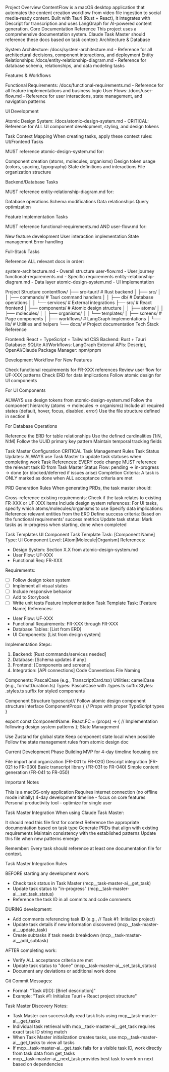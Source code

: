 Project Overview
ContentFlow is a macOS desktop application that automates the content creation workflow from video file ingestion to social media-ready content. Built with Tauri (Rust + React), it integrates with Descript for transcription and uses LangGraph for AI-powered content generation.
Core Documentation Reference
This project uses a comprehensive documentation system. Claude Task Master should reference these docs based on task context:
Architecture & Database

System Architecture: /docs/system-architecture.md - Reference for all architectural decisions, component interactions, and deployment
Entity Relationships: /docs/entity-relationship-diagram.md - Reference for database schema, relationships, and data modeling tasks

Features & Workflows

Functional Requirements: /docs/functional-requirements.md - Reference for all feature implementations and business logic
User Flows: /docs/user-flow.md - Reference for user interactions, state management, and navigation patterns

UI Development

Atomic Design System: /docs/atomic-design-system.md - CRITICAL: Reference for ALL UI component development, styling, and design tokens

Task Context Mapping
When creating tasks, apply these context rules:
UI/Frontend Tasks

MUST reference atomic-design-system.md for:

Component creation (atoms, molecules, organisms)
Design token usage (colors, spacing, typography)
State definitions and interactions
File organization structure



Backend/Database Tasks

MUST reference entity-relationship-diagram.md for:

Database operations
Schema modifications
Data relationships
Query optimization



Feature Implementation Tasks

MUST reference functional-requirements.md AND user-flow.md for:

New feature development
User interaction implementation
State management
Error handling



Full-Stack Tasks

Reference ALL relevant docs in order:

system-architecture.md - Overall structure
user-flow.md - User journey
functional-requirements.md - Specific requirements
entity-relationship-diagram.md - Data layer
atomic-design-system.md - UI implementation



Project Structure
contentflow/
├── src-tauri/          # Rust backend
│   ├── src/
│   │   ├── commands/   # Tauri command handlers
│   │   ├── db/         # Database operations
│   │   └── services/   # External integrations
├── src/                # React frontend
│   ├── components/     # Atomic design structure
│   │   ├── atoms/
│   │   ├── molecules/
│   │   ├── organisms/
│   │   └── templates/
│   ├── screens/        # Page components
│   ├── workflows/      # LangGraph implementations
│   └── lib/            # Utilities and helpers
└── docs/               # Project documentation
Tech Stack Reference

Frontend: React + TypeScript + Tailwind CSS
Backend: Rust + Tauri
Database: SQLite
AI/Workflows: LangGraph
External APIs: Descript, OpenAI/Claude
Package Manager: npm/pnpm

Development Workflow
For New Features

Check functional requirements for FR-XXX references
Review user flow for UF-XXX patterns
Check ERD for data implications
Follow atomic design for UI components

For UI Components

ALWAYS use design tokens from atomic-design-system.md
Follow the component hierarchy (atoms → molecules → organisms)
Include all required states (default, hover, focus, disabled, error)
Use the file structure defined in section 8

For Database Operations

Reference the ERD for table relationships
Use the defined cardinalities (1:N, N:M)
Follow the UUID primary key pattern
Maintain temporal tracking fields

Task Master Configuration
CRITICAL Task Management Rules
Task Status Updates: ALWAYS use Task Master to update task statuses when completing work
Task References: EVERY code change MUST reference the relevant task ID from Task Master
Status Flow: pending → in-progress → done (or blocked/deferred if issues arise)
Completion Criteria: A task is ONLY marked as done when ALL acceptance criteria are met

PRD Generation Rules
When generating PRDs, the task master should:

Cross-reference existing requirements: Check if the task relates to existing FR-XXX or UF-XXX items
Include design system references: For UI tasks, specify which atoms/molecules/organisms to use
Specify data implications: Reference relevant entities from the ERD
Define success criteria: Based on the functional requirements' success metrics
Update task status: Mark tasks as in-progress when starting, done when completed

Task Templates
UI Component Task Template
Task: [Component Name]
Type: UI Component
Level: [Atom|Molecule|Organism]
References: 
- Design System: Section X.X from atomic-design-system.md
- User Flow: UF-XXX
- Functional Req: FR-XXX

Requirements:
- [ ] Follow design token system
- [ ] Implement all visual states
- [ ] Include responsive behavior
- [ ] Add to Storybook
- [ ] Write unit tests
Feature Implementation Task Template
Task: [Feature Name]
References:
- User Flow: UF-XXX
- Functional Requirements: FR-XXX through FR-XXX
- Database Tables: [List from ERD]
- UI Components: [List from design system]

Implementation Steps:
1. Backend: [Rust commands/services needed]
2. Database: [Schema updates if any]
3. Frontend: [Components and screens]
4. Integration: [API connections]
Code Conventions
File Naming

Components: PascalCase (e.g., TranscriptCard.tsx)
Utilities: camelCase (e.g., formatDuration.ts)
Types: PascalCase with .types.ts suffix
Styles: .styles.ts suffix for styled components

Component Structure
typescript// Follow atomic design component structure
interface ComponentProps {
  // Props with proper TypeScript types
}

export const ComponentName: React.FC<ComponentProps> = (props) => {
  // Implementation following design system patterns
};
State Management

Use Zustand for global state
Keep component state local when possible
Follow the state management rules from atomic design doc

Current Development Phase
Building MVP for 4-day timeline focusing on:

File import and organization (FR-001 to FR-020)
Descript integration (FR-021 to FR-030)
Basic transcript library (FR-031 to FR-040)
Simple content generation (FR-041 to FR-050)

Important Notes

This is a macOS-only application
Requires internet connection (no offline mode initially)
4-day development timeline - focus on core features
Personal productivity tool - optimize for single user

Task Master Integration
When using Claude Task Master:

It should read this file first for context
Reference the appropriate documentation based on task type
Generate PRDs that align with existing requirements
Maintain consistency with the established patterns
Update this file when new patterns emerge

Remember: Every task should reference at least one documentation file for context.

Task Master Integration Rules

BEFORE starting any development work:
- Check task status in Task Master (mcp__task-master-ai__get_task)
- Update task status to "in-progress" (mcp__task-master-ai__set_task_status)
- Reference the task ID in all commits and code comments

DURING development:
- Add comments referencing task ID (e.g., // Task #1: Initialize project)
- Update task details if new information discovered (mcp__task-master-ai__update_task)
- Create subtasks if task needs breakdown (mcp__task-master-ai__add_subtask)

AFTER completing work:
- Verify ALL acceptance criteria are met
- Update task status to "done" (mcp__task-master-ai__set_task_status)
- Document any deviations or additional work done

Git Commit Messages:
- Format: "Task #[ID]: [Brief description]"
- Example: "Task #1: Initialize Tauri + React project structure"

Task Master Discovery Notes:
- Task Master can successfully read task lists using mcp__task-master-ai__get_tasks
- Individual task retrieval with mcp__task-master-ai__get_task requires exact task ID string match
- When Task Master initialization creates tasks, use mcp__task-master-ai__get_tasks to view all tasks
- If mcp__task-master-ai__get_task fails for a visible task ID, work directly from task data from get_tasks
- mcp__task-master-ai__next_task provides best task to work on next based on dependencies